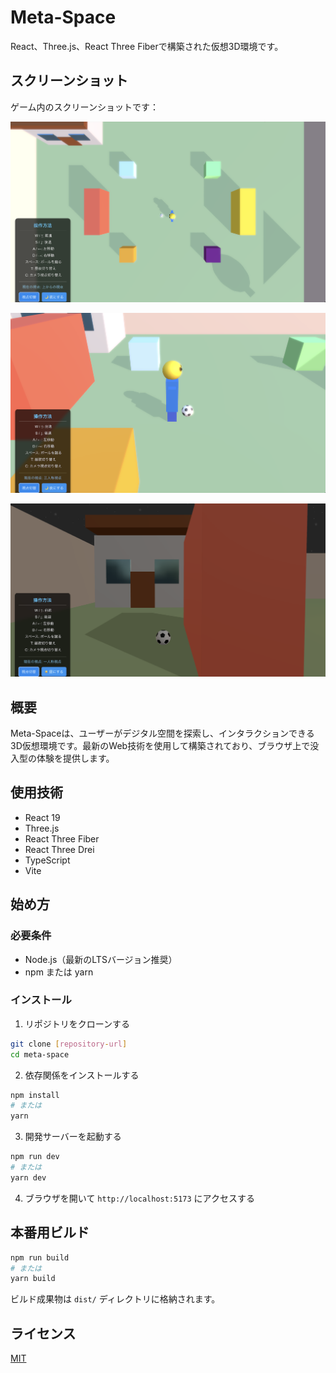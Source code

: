 # Meta-Space

React、Three.js、React Three Fiberで構築された仮想3D環境です。

## スクリーンショット

ゲーム内のスクリーンショットです：

![カメラビュー 1](./camera1.png)

![カメラビュー 2](./camera2.png)

![カメラビュー 3](./camera3.png)

## 概要

Meta-Spaceは、ユーザーがデジタル空間を探索し、インタラクションできる3D仮想環境です。最新のWeb技術を使用して構築されており、ブラウザ上で没入型の体験を提供します。

## 使用技術

- React 19
- Three.js
- React Three Fiber
- React Three Drei
- TypeScript
- Vite

## 始め方

### 必要条件

- Node.js（最新のLTSバージョン推奨）
- npm または yarn

### インストール

1. リポジトリをクローンする
```bash
git clone [repository-url]
cd meta-space
```

2. 依存関係をインストールする
```bash
npm install
# または
yarn
```

3. 開発サーバーを起動する
```bash
npm run dev
# または
yarn dev
```

4. ブラウザを開いて `http://localhost:5173` にアクセスする

## 本番用ビルド

```bash
npm run build
# または
yarn build
```

ビルド成果物は `dist/` ディレクトリに格納されます。

## ライセンス

[MIT](https://choosealicense.com/licenses/mit/)
